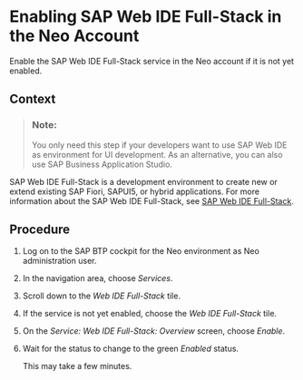 <!-- loio7b7839296dfa473ba0c82a28ee6deec6 -->

# Enabling SAP Web IDE Full-Stack in the Neo Account

Enable the SAP Web IDE Full-Stack service in the Neo account if it is not yet enabled.



<a name="loio7b7839296dfa473ba0c82a28ee6deec6__context_vmh_crt_q2b"/>

## Context

> ### Note:  
> You only need this step if your developers want to use SAP Web IDE as environment for UI development. As an alternative, you can also use SAP Business Application Studio.

SAP Web IDE Full-Stack is a development environment to create new or extend existing SAP Fiori, SAPUI5, or hybrid applications. For more information about the SAP Web IDE Full-Stack, see [SAP Web IDE Full-Stack](https://help.sap.com/viewer/825270ffffe74d9f988a0f0066ad59f0/CF/en-US/0221845d73ad403ab2852142f3179177.html).



## Procedure

1.  Log on to the SAP BTP cockpit for the Neo environment as Neo administration user.

2.  In the navigation area, choose *Services*.

3.  Scroll down to the *Web IDE Full-Stack* tile.

4.  If the service is not yet enabled, choose the *Web IDE Full-Stack* tile.

5.  On the *Service: Web IDE Full-Stack: Overview* screen, choose *Enable*.

6.  Wait for the status to change to the green *Enabled* status.

    This may take a few minutes.


